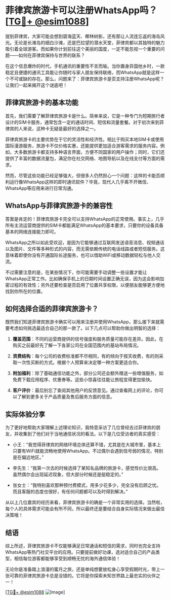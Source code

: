 # 菲律宾旅游卡可以注册WhatsApp吗？[[TG💪+ @esim1088](https://t.me/s/esim1088)]

提到菲律宾，大家可能会想到碧海蓝天、椰林树影，还有那让人流连忘返的海岛风光。无论是长滩岛的细白沙滩，还是巴拉望的潜水天堂，菲律宾都以其独特的魅力吸引着全球游客。而如果你计划前往这个美丽的国度，一定不能忽视一个重要的问题——如何在菲律宾保持与世界的联系？

在这个信息爆炸的时代，手机通讯的重要性不言而喻。当你置身异国他乡时，一款稳定且便捷的通讯工具能让你随时与家人朋友保持联络，而WhatsApp就是这样一个不可或缺的存在。那么，问题来了：菲律宾旅游卡是否支持注册WhatsApp呢？让我们一起来揭开这个谜底吧！

## 菲律宾旅游卡的基本功能

首先，我们需要了解菲律宾旅游卡是什么。简单来说，它是一种专门为短期旅行者设计的SIM卡服务，通常包含一定的通话时间、短信和流量套餐。对于初次来到菲律宾的人来说，这种卡无疑是最好的选择之一。

菲律宾旅游卡的主要优势在于它的灵活性和经济性。相比于购买本地SIM卡或使用国际漫游服务，旅游卡不仅价格实惠，还能提供更加适合游客需求的服务内容。例如，大多数旅游卡都支持多种语言界面，方便不同国家的用户操作；同时，它们还提供了丰富的数据流量包，满足你在社交网络、地图导航以及在线支付等方面的需求。

然而，尽管这些功能已经足够强大，但很多人仍然担心一个问题：这样的卡能否顺利运行像WhatsApp这样的即时通讯软件？毕竟，现代人几乎离不开微信、WhatsApp等应用来进行日常沟通。

## WhatsApp与菲律宾旅游卡的兼容性

答案是肯定的！菲律宾旅游卡完全可以支持WhatsApp的正常使用。事实上，几乎所有主流运营商提供的SIM卡都能满足WhatsApp的基本要求，只要你的设备具备基本的网络连接能力即可。

WhatsApp之所以如此受欢迎，是因为它能够通过互联网发送语音消息、视频通话以及图片、文件等多种形式的内容，而无需依赖传统的电话线路或者短信服务。这意味着即使你没有开通国际长途服务，也可以借助WiFi或移动数据轻松与他人交流。

不过需要注意的是，在某些情况下，你可能需要手动调整一些设置才能让WhatsApp正常工作。比如确保手机上的日期时间设置正确无误，因为这会影响加密过程的有效性；另外还要检查是否启用了位置共享权限，以便朋友能够更方便地找到你所在的位置。

## 如何选择合适的菲律宾旅游卡？

既然我们知道菲律宾旅游卡确实可以用来注册并使用WhatsApp，那么接下来就需要考虑如何挑选最适合自己的那一款了。以下几点可以帮助你做出明智的选择：

1. **覆盖范围**：不同的运营商提供的信号强度和服务质量可能存在差异。因此，在购买之前最好先了解一下各家公司在全国范围内的基站布局情况。
   
2. **资费结构**：每个公司的收费标准都不尽相同，有的倾向于按天收费，有的则采取一次性买断的方式。根据个人预算来决定哪一种方案更适合你。

3. **附加福利**：除了基础通信功能之外，部分公司还会额外赠送一些增值服务，如免费下载应用程序、优惠券等。这些小惊喜往往能让旅程变得更加愉快。

4. **客户评价**：最后别忘了查阅其他用户的反馈意见。通过查看网上的评论，你可以了解到更多关于产品质量及售后服务方面的信息。

## 实际体验分享

为了更好地帮助大家理解上述理论知识，我特意采访了几位曾经去过菲律宾的朋友，并收集到了他们对于当地通信状况的看法。以下是几位受访者的真实感受：

- 小王：“我觉得菲律宾的网络环境总体还算不错，尤其是在大城市里，基本上只要有WiFi就能流畅地使用WhatsApp。不过偶尔会遇到信号弱的情况，特别是在偏远地区。”

- 李先生：“我第一次去的时候选择了某知名品牌的旅游卡，感觉性价比很高。虽然偶尔会出现延迟现象，但大部分时候还是挺稳定的。”

- 张女士：“我特别喜欢那种预付费模式，用多少花多少，完全没有后顾之忧。而且客服的态度也很好，有任何问题都可以及时得到解决。”

从以上几位嘉宾的经历来看，菲律宾旅游卡的确是一个非常实用的选择。当然啦，每个人的具体需求可能会有所不同，所以最终还是要结合自身实际情况来做出最佳决策哦！

## 结语

综上所述，菲律宾旅游卡不仅能够满足日常通话和短信的需求，同时也完全支持WhatsApp等热门社交平台的应用。只要提前做好功课，选对适合自己的产品类型，相信每位游客都能够享受到顺畅无忧的海外通信体验！

无论你是准备踏上浪漫的蜜月之旅，还是单纯想要放松身心享受假期时光，带上一张可靠的菲律宾旅游卡总是没错的。它将是你探索未知世界路上最忠实的伙伴之一！

[[TG💪+ @esim1088](https://t.me/s/esim1088) ![Image](https://i.postimg.cc/4NQfJmqS/Snipaste-2025-05-13-00-14-12.png)]